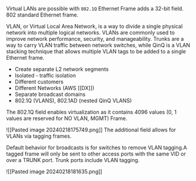 Virtual LANs are possible with `802.1Q` Ethernet Frame adds a 32-bit field. 802 standard Ethernet frame.

VLAN, or Virtual Local Area Network, is a way to divide a single physical network into multiple logical networks. VLANs are commonly used to improve network performance, security, and manageability. Trunks are a way to carry VLAN traffic between network switches, while QinQ is a VLAN stacking technique that allows multiple VLAN tags to be added to a single Ethernet frame.

- Create separate L2 network segments
- Isolated - traffic isolation
- Different customers
- Different Networks (AWS [[DX]])
- Separate broadcast domains
- 802.1Q (VLANS), 802.1AD (nested QinQ VLANS)

The 802.1Q field enables virtualization as it contains 4096 values (0, 1 values are reserved for NO VLAN, MGMT) Frame.

![[Pasted image 20240218175749.png]]
The additional field allows for VLANs via tagging frames.

Default behavior for broadcasts is for switches to remove VLAN tagging.A tagged frame will only be sent to other access ports with the same VID or over a TRUNK port. Trunk ports include VLAN tagging.

![[Pasted image 20240218181635.png]]

